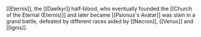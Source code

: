 [[Eternis]], the [[Daelkyr]] half-blood, who eventually founded the [[Church of the Eternal (Eternis)]] and later became [[Psionus's Avatar]] was slain in a grand battle, defeated by different races aided by [[Necron]], [[Venus]] and [[Ignis]].